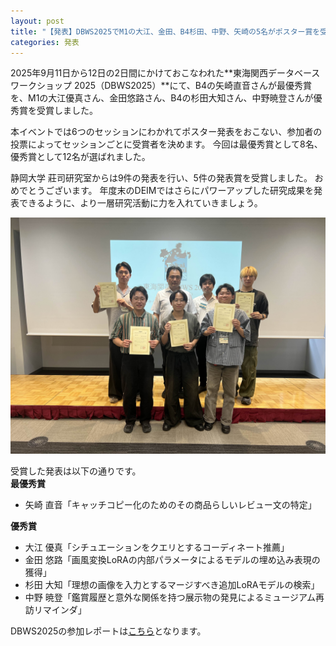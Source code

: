 ```yaml
---
layout: post
title: "【発表】DBWS2025でM1の大江、金田、B4杉田、中野、矢崎の5名がポスター賞を受賞しました"
categories: 発表
---
```


2025年9月11日から12日の2日間にかけておこなわれた**東海関西データベースワークショップ 2025（DBWS2025）**にて、B4の矢崎直音さんが最優秀賞を、M1の大江優真さん、金田悠路さん、B4の杉田大知さん、中野暁登さんが優秀賞を受賞しました。

本イベントでは6つのセッションにわかれてポスター発表をおこない、参加者の投票によってセッションごとに受賞者を決めます。
今回は最優秀賞として8名、優秀賞として12名が選ばれました。

静岡大学 莊司研究室からは9件の発表を行い、5件の発表賞を受賞しました。
おめでとうございます。
年度末のDEIMではさらにパワーアップした研究成果を発表できるように、より一層研究活動に力を入れていきましょう。

![莊司研](/assets/img/posts/20250913/jushou.jpg "波多野先生と受賞者一同と莊司先生")

受賞した発表は以下の通りです。  
**最優秀賞**
- 矢崎 直音「キャッチコピー化のためのその商品らしいレビュー文の特定」  

**優秀賞**
- 大江 優真「シチュエーションをクエリとするコーディネート推薦」  
- 金田 悠路「画風変換LoRAの内部パラメータによるモデルの埋め込み表現の獲得」
- 杉田 大知「理想の画像を入力とするマージすべき追加LoRAモデルの検索」
- 中野 暁登「鑑賞履歴と意外な関係を持つ展示物の発見によるミュージアム再訪リマインダ」

DBWS2025の参加レポートは[こちら](https://shoji-lab.github.io/%E7%99%BA%E8%A1%A8/2025/09/12/DBWS2025.html)となります。